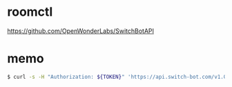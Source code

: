 # roomctl


https://github.com/OpenWonderLabs/SwitchBotAPI


# memo

```sh
$ curl -s -H "Authorization: ${TOKEN}" 'https://api.switch-bot.com/v1.0/devices' | jq .
```
